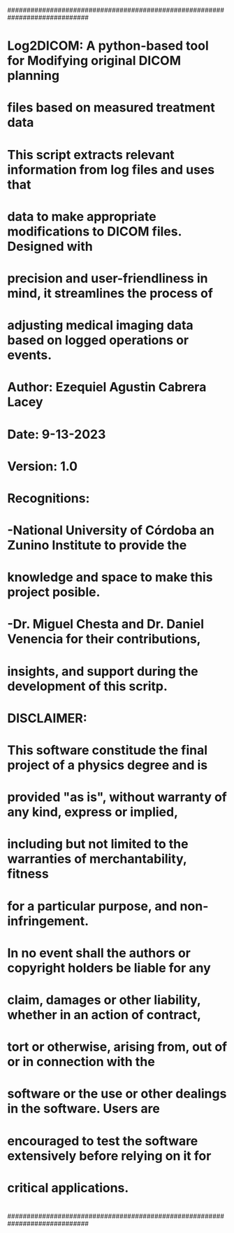 #############################################################################
#                                                                           #
#   Log2DICOM: A python-based tool for Modifying original DICOM planning    #
#   files based on measured treatment data                                  #
#                                                                           #
#   This script extracts relevant information from log files and uses that  #
#   data to make appropriate modifications to DICOM files. Designed with    #
#   precision and user-friendliness in mind, it streamlines the process of  #
#   adjusting medical imaging data based on logged operations or events.    # 
#                                                                           #
#   Author: Ezequiel Agustin Cabrera Lacey                                  #
#   Date: 9-13-2023                                                         #
#   Version: 1.0                                                            #      
#                                                                           #
#   Recognitions:                                                           #
#   -National University of Córdoba an Zunino Institute to provide the      #
#    knowledge and space to make this project posible.                      #  
#   -Dr. Miguel Chesta and Dr. Daniel Venencia for their contributions,     #
#    insights, and support during the development of this scritp.           #
#                                                                           #
#   DISCLAIMER:                                                             #
#   This software constitude the final project of a physics degree and is   #
#   provided "as is", without warranty of any kind, express or implied,     #
#   including but not limited to the warranties of merchantability, fitness #
#   for a particular purpose, and non-infringement.                         #
#   In no event shall the authors or copyright holders be liable for any    #
#   claim, damages or other liability, whether in an action of contract,    #
#   tort or otherwise, arising from, out of or in connection with the       #
#   software or the use or other dealings in the software. Users are        #
#   encouraged to test the software extensively before relying on it for    #
#   critical applications.                                                  #
#                                                                           #
#############################################################################